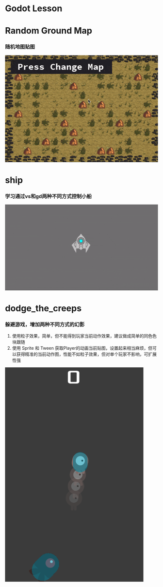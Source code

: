 # Godot Lesson

# Random Ground Map
### 随机地图贴图
![](random_ground_map.gif)

# ship
### 学习通过vs和gd两种不同方式控制小船

![](ship.gif)

# dodge_the_creeps
### 躲避游戏，增加两种不同方式的幻影
1. 使用粒子效果，简单，但不能得到玩家当前动作效果，建议做成简单的同色色块跟随
2. 使用 Sprite 和 Tween 获取Player的动画当前贴图，设置起来相当麻烦，但可以获得精准的当前动作图，性能不如粒子效果，但对单个玩家不影响，可扩展性强

![](dodge_the_creeps.png)

